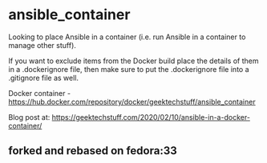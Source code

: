 # ansible_container
Looking to place Ansible in a container (i.e. run Ansible in a container to manage other stuff).

If you want to exclude items from the Docker build place the details of them in a .dockerignore file, then make sure to put the .dockerignore file into a .gitignore file as well.

Docker container - https://hub.docker.com/repository/docker/geektechstuff/ansible_container

Blog post at: https://geektechstuff.com/2020/02/10/ansible-in-a-docker-container/

## forked and rebased on fedora:33
